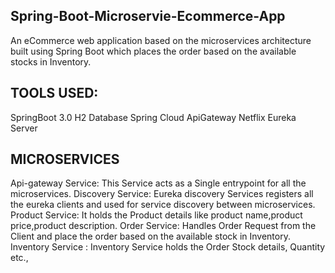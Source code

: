 ## Spring-Boot-Microservie-Ecommerce-App

An eCommerce web application based on the microservices architecture built using Spring Boot which places the order based on the available stocks in Inventory.

## TOOLS USED:
SpringBoot 3.0
H2 Database
Spring Cloud ApiGateway
Netflix Eureka Server


## MICROSERVICES
Api-gateway Service: This Service acts as a Single entrypoint for all the microservices.
Discovery Service: Eureka discovery Services registers all the eureka clients and used for service discovery between microservices.
Product Service: It holds the Product details like product name,product price,product description.
Order Service: Handles Order Request from the Client and place the order based on the available stock in Inventory.
Inventory Service : Inventory Service holds the Order Stock details, Quantity etc.,
